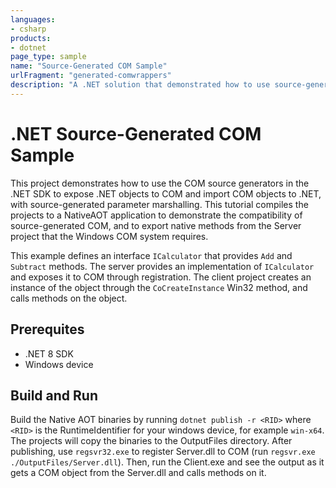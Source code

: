 ```yaml
---
languages:
- csharp
products:
- dotnet
page_type: sample
name: "Source-Generated COM Sample"
urlFragment: "generated-comwrappers"
description: "A .NET solution that demonstrated how to use source-generated COM in .NET"
---
```



# .NET Source-Generated COM Sample

This project demonstrates how to use the COM source generators in the .NET SDK to expose .NET objects to COM and import COM objects to .NET, with source-generated parameter marshalling. This tutorial compiles the projects to a NativeAOT application to demonstrate the compatibility of source-generated COM, and to export native methods from the Server project that the Windows COM system requires.

This example defines an interface `ICalculator` that provides `Add` and `Subtract` methods. The server provides an implementation of `ICalculator` and exposes it to COM through registration. The client project creates an instance of the object through the `CoCreateInstance` Win32 method, and calls methods on the object.

## Prerequites

- .NET 8 SDK
- Windows device

## Build and Run

Build the Native AOT binaries by running `dotnet publish -r <RID>` where `<RID>` is the RuntimeIdentifier for your windows device, for example `win-x64`. The projects will copy the binaries to the OutputFiles directory. After publishing, use `regsvr32.exe` to register Server.dll to COM (run `regsvr.exe ./OutputFiles/Server.dll`). Then, run the Client.exe and see the output as it gets a COM object from the Server.dll and calls methods on it.


